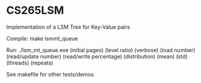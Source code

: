 # CS265LSM

Implementation of a LSM Tree for Key-Value pairs

Compile: make lsmmt_queue

Run: ./lsm_mt_queue.exe (initial pages) (level ratio) (verbose) (load number) (read/update number) (read/write percentage) (distribution) (mean) (std) (threads) (repeats)

See makefile for other tests/demos